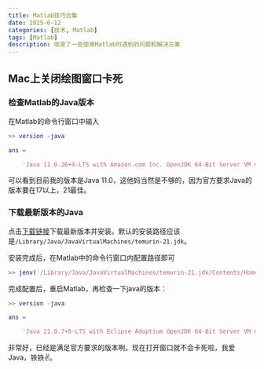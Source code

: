 ```yaml
---
title: Matlab技巧合集
date: 2025-6-12
categories: [技术, Matlab]
tags: [Matlab]
description: 收录了一些使用Matlab时遇到的问题和解决方案
---
```


## Mac上关闭绘图窗口卡死
### 检查Matlab的Java版本
在Matlab的命令行窗口中输入
```matlab
>> version -java

ans =

    'Java 11.0.26+4-LTS with Amazon.com Inc. OpenJDK 64-Bit Server VM mixed mode'
```
可以看到目前我的版本是Java 11.0，这他妈当然是不够的，因为官方要求Java的版本要在17以上，21最佳。
### 下载最新版本的Java
点击[下载链接](https://adoptium.net/)下载最新版本并安装。默认的安装路径应该是`/Library/Java/JavaVirtualMachines/temurin-21.jdk`。

安装完成后，在Matlab中的命令行窗口内配置路径即可
```matlab
>> jenv('/Library/Java/JavaVirtualMachines/temurin-21.jdk/Contents/Home')
```
完成配置后，重启Matlab，再检查一下java的版本：

```matlab
>> version -java

ans =

    'Java 21.0.7+6-LTS with Eclipse Adoptium OpenJDK 64-Bit Server VM mixed mode, emulated-client, sharing'
```
非常好，已经是满足官方要求的版本咧。现在打开窗口就不会卡死啦，我爱Java，铁铁✌️。